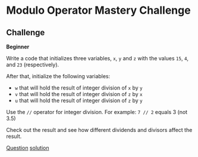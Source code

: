 # Modulo Operator Mastery Challenge

## Challenge

**Beginner**

Write a code that initializes three variables, `x`, `y` and `z` with the values `15`, `4`, and `23` (respectively).

After that, initialize the following variables:

* `w` that will hold the result of integer division of `x` by `y` 
* `v` that will hold the result of integer division of `z` by `x`
* `u` that will hold the result of integer division of `z` by `y`

Use the `//` operator for integer division. For example: `7 // 2` equals 3 (not 3.5)


Check out the result and see how different dividends and divisors affect the result.

[Question](q.py) [solution](solution.py)